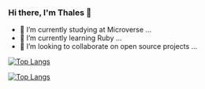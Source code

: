 
<i class="ri-terminal-box-line"></i>
###  Hi there, I'm Thales 👋

<!--
**thneves/thneves** is a ✨ _special_ ✨ repository because its `README.md` (this file) appears on your GitHub profile.

-->


- 🔭 I’m currently studying at Microverse ...
- 🌱 I’m currently learning Ruby ...
- 👯 I’m looking to collaborate on open source projects ...


[![Top Langs](https://github-readme-stats.vercel.app/api/top-langs/?username=thneves)](https://github.com/thneves/github-readme-stats)

[![Top Langs](https://github-readme-stats.vercel.app/api/top-langs/?username=thneves&layout=compact)](https://github.com/thneves/github-readme-stats)


